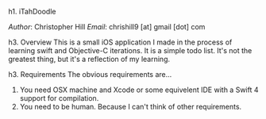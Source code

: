 h1. iTahDoodle

*Author*: Christopher Hill 
*Email*: chrishill9 [at] gmail [dot] com

h3. Overview
This is a small iOS application I made in the process of learning swift and Objective-C iterations. 
It is a simple todo list. It's not the greatest thing, but it's a reflection of my learning. 

h3. Requirements
The obvious requirements are...
1. You need OSX machine and Xcode or some equivelent IDE with a Swift 4 support for compilation. 
2. You need to be human. Because I can't think of other requirements. 


